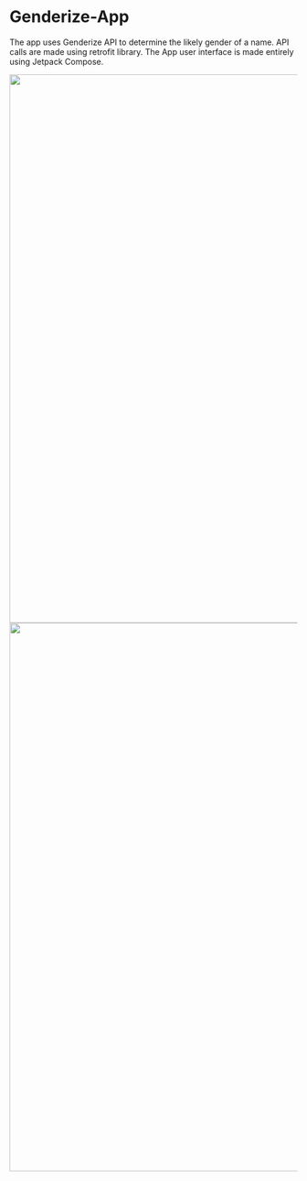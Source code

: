 # Genderize-App
The app uses Genderize API to determine the likely gender of a name. API calls are made using retrofit library. The App user interface is made entirely using Jetpack Compose.


<img src="https://user-images.githubusercontent.com/28668235/184269404-cc9f94d6-63f9-4254-a65c-52cc42adeab5.png" width="540" height="960">


<img src="https://user-images.githubusercontent.com/28668235/184269406-cfd28db7-6d45-43e3-afbf-d63f0f7b42f2.png" width="540" height="960">
